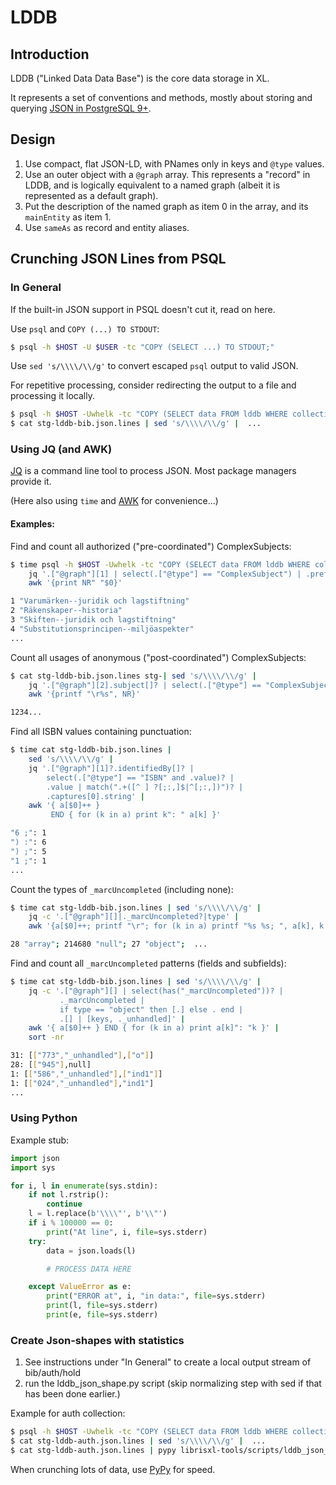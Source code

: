 # LDDB

## Introduction

LDDB ("Linked Data Data Base") is the core data storage in XL.

It represents a set of conventions and methods, mostly about storing and
querying [JSON in PostgreSQL 9+](https://www.postgresql.org/docs/current/static/functions-json.html).

## Design

1. Use compact, flat JSON-LD, with PNames only in keys and `@type` values.
2. Use an outer object with a `@graph` array. This represents a "record" in
   LDDB, and is logically equivalent to a named graph (albeit it is represented
   as a default graph).
3. Put the description of the named graph as item 0 in the array, and its
   `mainEntity` as item 1.
4. Use `sameAs` as record and entity aliases.

## Crunching JSON Lines from PSQL

### In General

If the built-in JSON support in PSQL doesn't cut it, read on here.

Use `psql` and `COPY (...) TO STDOUT`:

```bash
$ psql -h $HOST -U $USER -tc "COPY (SELECT ...) TO STDOUT;"
```

Use `sed 's/\\\\/\\/g'` to convert escaped `psql` output to valid JSON.

For repetitive processing, consider redirecting the output to a file and processing it locally.

```bash
$ psql -h $HOST -Uwhelk -tc "COPY (SELECT data FROM lddb WHERE collection = 'bib' AND deleted = false) TO stdout;" > stg-lddb-bib.json.lines
$ cat stg-lddb-bib.json.lines | sed 's/\\\\/\\/g' |  ...
```

### Using JQ (and AWK)

[JQ](https://stedolan.github.io/jq/) is a command line tool to process JSON.
Most package managers provide it.

(Here also using `time` and [AWK](https://en.wikipedia.org/wiki/AWK) for
convenience...)

#### Examples:

Find and count all authorized ("pre-coordinated") ComplexSubjects:

```bash
$ time psql -h $HOST -Uwhelk -tc "COPY (SELECT data FROM lddb WHERE collection = 'auth' AND deleted = false) TO STDOUT;" | sed 's/\\\\/\\/g' |
    jq '.["@graph"][1] | select(.["@type"] == "ComplexSubject") | .prefLabel' |
    awk '{print NR" "$0}'

1 "Varumärken--juridik och lagstiftning"
2 "Räkenskaper--historia"
3 "Skiften--juridik och lagstiftning"
4 "Substitutionsprincipen--miljöaspekter"
...
```

Count all usages of anonymous ("post-coordinated") ComplexSubjects:

```bash
$ cat stg-lddb-bib.json.lines stg-| sed 's/\\\\/\\/g' |
    jq '.["@graph"][2].subject[]? | select(.["@type"] == "ComplexSubject") | .prefLabel' |
    awk '{printf "\r%s", NR}'

1234...
```

Find all ISBN values containing punctuation:

```bash
$ time cat stg-lddb-bib.json.lines |
    sed 's/\\\\/\\/g' |
    jq '.["@graph"][1]?.identifiedBy[]? |
        select(.["@type"] == "ISBN" and .value)? |
        .value | match(".+([^ ] ?[;:,]$|^[;:,])")? |
        .captures[0].string' |
    awk '{ a[$0]++ }
         END { for (k in a) print k": " a[k] }'

"6 ;": 1
") :": 6
") ;": 5
"1 ;": 1
...
```

Count the types of `_marcUncompleted` (including none):

```bash
$ time cat stg-lddb-bib.json.lines | sed 's/\\\\/\\/g' |
    jq -c '.["@graph"][]|._marcUncompleted?|type' |
    awk '{a[$0]++; printf "\r"; for (k in a) printf "%s %s; ", a[k], k }'

28 "array"; 214680 "null"; 27 "object";  ...
```

Find and count all `_marcUncompleted` patterns (fields and subfields):

```bash
$ time cat stg-lddb-bib.json.lines | sed 's/\\\\/\\/g' |
    jq -c '.["@graph"][] | select(has("_marcUncompleted"))? |
           ._marcUncompleted |
           if type == "object" then [.] else . end |
           .[] | [keys, ._unhandled]' |
    awk '{ a[$0]++ } END { for (k in a) print a[k]": "k }' |
    sort -nr

31: [["773","_unhandled"],["o"]]
28: [["945"],null]
1: [["586","_unhandled"],["ind1"]]
1: [["024","_unhandled"],"ind1"]
...
```

### Using Python

Example stub:

```python
import json
import sys

for i, l in enumerate(sys.stdin):
    if not l.rstrip():
        continue
    l = l.replace(b'\\\\"', b'\\"')
    if i % 100000 == 0:
        print("At line", i, file=sys.stderr)
    try:
        data = json.loads(l)

        # PROCESS DATA HERE

    except ValueError as e:
        print("ERROR at", i, "in data:", file=sys.stderr)
        print(l, file=sys.stderr)
        print(e, file=sys.stderr)
```

### Create Json-shapes with statistics

1. See instructions under "In General" to create a local output stream of bib/auth/hold
2. run the lddb_json_shape.py script (skip normalizing step with sed if that has been done earlier.)

Example for auth collection:

```bash
$ psql -h $HOST -Uwhelk -tc "COPY (SELECT data FROM lddb WHERE collection = 'auth' AND deleted = false) TO stdout;" > stg-lddb-auth.json.lines
$ cat stg-lddb-auth.json.lines | sed 's/\\\\/\\/g' |  ...
$ cat stg-lddb-auth.json.lines | pypy librisxl-tools/scripts/lddb_json_shape.py > shapes-for-your-selection.json
```

When crunching lots of data, use [PyPy](http://pypy.org/) for speed.
